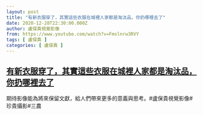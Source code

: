 ```yaml
---
layout: post
title: "有新衣服穿了，其實這些衣服在城裡人家都是淘汰品，你扔哪裡去了"
date: 2020-12-28T22:30:00.000Z
author: 盧保貴視覺影像
from: https://www.youtube.com/watch?v=Fmslnrw3RVY
tags: [ 盧保貴 ]
categories: [ 盧保貴 ]
---
```

<!--1609194600000-->
[有新衣服穿了，其實這些衣服在城裡人家都是淘汰品，你扔哪裡去了](https://www.youtube.com/watch?v=Fmslnrw3RVY)
------

<div>
期待影像能為將來保留文獻，給人們帶來更多的意義與思考。#盧保貴視覺影像#珍貴攝影#三農
</div>
